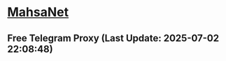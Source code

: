
# [MahsaNet](https://t.me/mahsa_net)
## Free Telegram Proxy (Last Update: 2025-07-02 22:08:48)

    